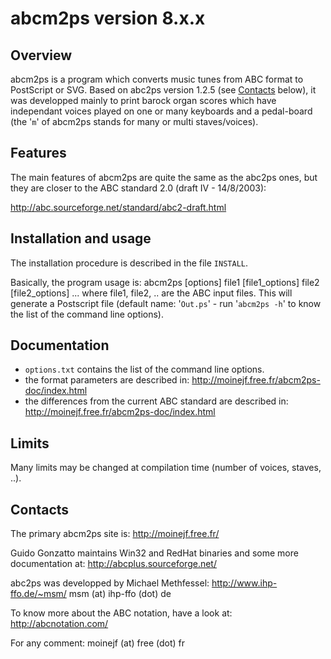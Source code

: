 abcm2ps version 8.x.x
=====================

Overview
--------
abcm2ps is a program which converts music tunes from ABC format to
PostScript or SVG. Based on abc2ps version 1.2.5 (see [Contacts](/contacts/) below),
it was developped mainly to print barock organ scores which have
independant voices played on one or many keyboards and a pedal-board
(the '`m`' of abcm2ps stands for many or multi staves/voices).

Features
--------
The main features of abcm2ps are quite the same as the abc2ps ones,
but they are closer to the ABC standard 2.0 (draft IV - 14/8/2003):

<http://abc.sourceforge.net/standard/abc2-draft.html>

Installation and usage
----------------------
The installation procedure is described in the file `INSTALL`.

Basically, the program usage is:
    abcm2ps [options] file1 [file1_options] file2 [file2_options] ...
where file1, file2, .. are the ABC input files. This will generate
a Postscript file (default name: '`Out.ps`' - run '`abcm2ps -h`' to
know the list of the command line options).

Documentation
-------------
- `options.txt` contains the list of the command line options.
- the format parameters are described in:
	<http://moinejf.free.fr/abcm2ps-doc/index.html>
- the differences from the current ABC standard are described in:
	<http://moinejf.free.fr/abcm2ps-doc/index.html>

Limits
------

Many limits may be changed at compilation time (number of voices,
staves, ..).

Contacts
--------
The primary abcm2ps site is:
<http://moinejf.free.fr/>

Guido Gonzatto maintains Win32 and RedHat binaries and some more
documentation at:
<http://abcplus.sourceforge.net/>

abc2ps was developped by Michael Methfessel:
    <http://www.ihp-ffo.de/~msm/>
    msm (at) ihp-ffo (dot) de

To know more about the ABC notation, have a look at:
    <http://abcnotation.com/>

For any comment: moinejf (at) free (dot) fr
